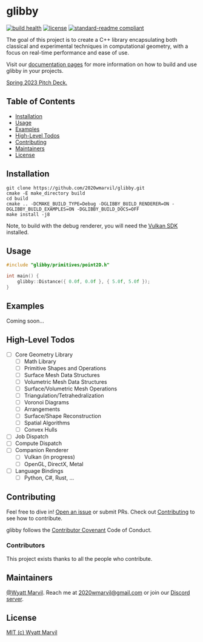 # glibby

<!-- ![banner]() -->

[![build health](https://github.com/2020wmarvil/glibby/actions/workflows/cmake.yml/badge.svg)](https://github.com/2020wmarvil/glibby/actions)
[![license](https://img.shields.io/github/license/2020wmarvil/glibby.svg)](LICENSE)
[![standard-readme compliant](https://img.shields.io/badge/readme%20style-standard-brightgreen.svg?style=flat-square)](https://github.com/RichardLitt/standard-readme)

The goal of this project is to create a C++ library encapsulating both classical and experimental techniques in computational geometry, with a focus on real-time performance and ease of use.

Visit our [documentation pages](https://2020wmarvil.github.io/glibby) for more information on how to build and use glibby in your projects. 

[Spring 2023 Pitch Deck.](https://docs.google.com/presentation/d/1FOssrwILgcFnzoFG_aA9-h7bjptdw4Wtrp3-SIhfmjk/edit#slide=id.p)

## Table of Contents

- [Installation](#installation)
- [Usage](#usage)
- [Examples](#examples)
- [High-Level Todos](#high-level-todos)
- [Contributing](#contributing)
- [Maintainers](#maintainers)
- [License](#license)

## Installation

```
git clone https://github.com/2020wmarvil/glibby.git
cmake -E make_directory build
cd build
cmake .. -DCMAKE_BUILD_TYPE=Debug -DGLIBBY_BUILD_RENDERER=ON -DGLIBBY_BUILD_EXAMPLES=ON -DGLIBBY_BUILD_DOCS=OFF
make install -j8
```

Note, to build with the debug renderer, you will need the [Vulkan SDK](https://www.lunarg.com/vulkan-sdk/) installed.

## Usage

```C++
#include "glibby/primitives/point2D.h"

int main() {
    glibby::Distance({ 0.0f, 0.0f }, { 5.0f, 5.0f });
}
```

## Examples

Coming soon...

## High-Level Todos
- [ ] Core Geometry Library
  - [ ] Math Library
  - [ ] Primitive Shapes and Operations
  - [ ] Surface Mesh Data Structures
  - [ ] Volumetric Mesh Data Structures
  - [ ] Surface/Volumetric Mesh Operations
  - [ ] Triangulation/Tetrahedralization
  - [ ] Voronoi Diagrams
  - [ ] Arrangements
  - [ ] Surface/Shape Reconstruction
  - [ ] Spatial Algorithms
  - [ ] Convex Hulls
- [ ] Job Dispatch
- [ ] Compute Dispatch
- [ ] Companion Renderer
  - [ ] Vulkan (in progress)
  - [ ] OpenGL, DirectX, Metal
- [ ] Language Bindings
  - [ ] Python, C#, Rust, ...

## Contributing

Feel free to dive in! [Open an issue](https://github.com/2020wmarvil/glibby/issues/new) or submit PRs. Check out [Contributing](https://github.com/2020wmarvil/glibby/blob/main/docs/CONTRIBUTING.md) to see how to contribute.

glibby follows the [Contributor Covenant](http://contributor-covenant.org/version/1/3/0/) Code of Conduct.

### Contributors

This project exists thanks to all the people who contribute. 

<!-- <a href="https://github.com/2020wmarvil/glibby/graphs/contributors"><img src="https://opencollective.com/glibby/contributors.svg?width=890&button=false" /></a> -->

## Maintainers

[@Wyatt Marvil](https://github.com/2020wmarvil). Reach me at 2020wmarvil@gmail.com or join our [Discord server](https://discord.gg/jTcSZxsZ34).

## License

[MIT (c) Wyatt Marvil](LICENSE)
